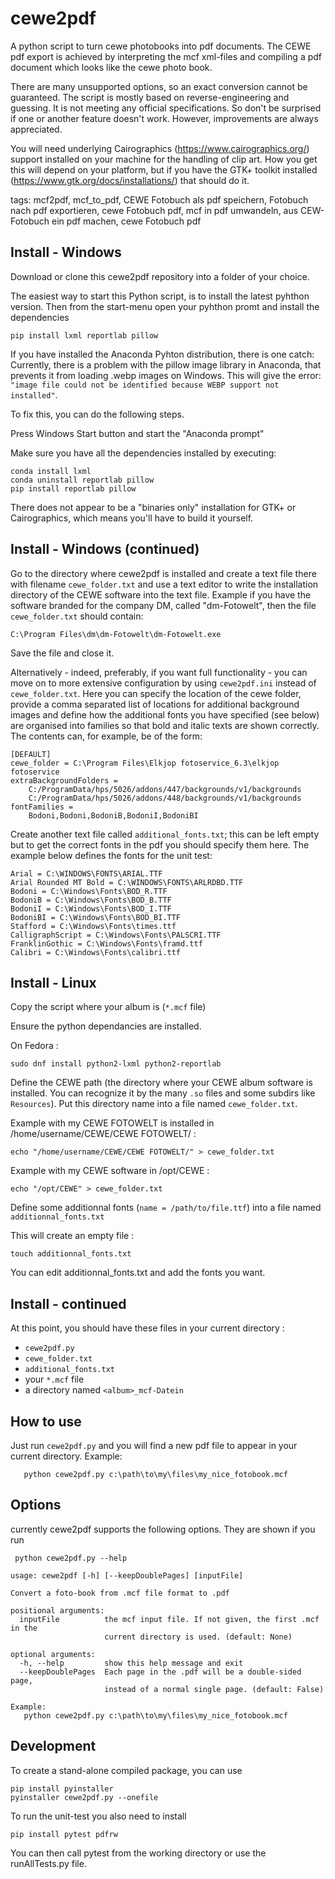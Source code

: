 cewe2pdf
========

A python script to turn cewe photobooks into pdf documents.
The CEWE pdf export is achieved by interpreting the mcf xml-files 
and compiling a pdf document which looks like the cewe photo book.

There are many unsupported options, so an exact conversion cannot be guaranteed. The script is mostly based on reverse-engineering and guessing. It is not meeting any official specifications. So don't be surprised if one or another feature doesn't work. However, improvements are always appreciated.

You will need underlying Cairographics (https://www.cairographics.org/) support installed on your machine for the handling of clip art. How you get this will depend on your platform, but if you have the GTK+ toolkit installed (https://www.gtk.org/docs/installations/) that should do it.

tags: mcf2pdf, mcf_to_pdf, CEWE Fotobuch als pdf speichern, Fotobuch nach pdf exportieren, cewe Fotobuch pdf, mcf in pdf umwandeln, aus CEW-Fotobuch ein pdf machen, cewe Fotobuch pdf


Install - Windows
-----------------
Download or clone this cewe2pdf repository into a folder of your choice.

The easiest way to start this Python script, is to install the latest pyhthon version.
Then from the start-menu open your pyhthon promt and install the dependencies
```
pip install lxml reportlab pillow
```

If you have installed the Anaconda Pyhton distribution, there is one catch:
Currently, there is a problem with the pillow image library in Anaconda, that prevents it from loading .webp images on Windows.
This will give the error:
`"image file could not be identified because WEBP support not installed"`.

To fix this, you can do the following steps.

Press Windows Start button and start the "Anaconda prompt"

Make sure you have all the dependencies installed by executing:
```
conda install lxml
conda uninstall reportlab pillow
pip install reportlab pillow
```
There does not appear to be a "binaries only" installation for GTK+ or Cairographics, which means you'll have to build it yourself.

Install - Windows (continued)
-----------------------------
Go to the directory where cewe2pdf is installed and create a text file there with filename ``cewe_folder.txt``
and use a text editor to write the installation directory of the CEWE software into the text file.
Example
if you have the software branded for the company DM, called "dm-Fotowelt", then the file ``cewe_folder.txt`` should contain:
```
C:\Program Files\dm\dm-Fotowelt\dm-Fotowelt.exe
```
Save the file and close it.

Alternatively - indeed, preferably, if you want full functionality - you can move on to more extensive configuration by using ``cewe2pdf.ini`` instead of ``cewe_folder.txt``. Here you can specify the location of the cewe folder, provide a comma separated list of locations for additional background images and define how the additional fonts you have specified (see below) are organised into families so that bold and italic texts are shown correctly.
The contents can, for example, be of the form:
```
[DEFAULT]
cewe_folder = C:\Program Files\Elkjop fotoservice_6.3\elkjop fotoservice
extraBackgroundFolders = 
	C:/ProgramData/hps/5026/addons/447/backgrounds/v1/backgrounds
	C:/ProgramData/hps/5026/addons/448/backgrounds/v1/backgrounds
fontFamilies =
	Bodoni,Bodoni,BodoniB,BodoniI,BodoniBI
```
Create another text file called ``additional_fonts.txt``; this can be left empty but to get the correct fonts in the pdf you should specify them here. The example below defines the fonts for the unit test:
```
Arial = C:\WINDOWS\FONTS\ARIAL.TTF
Arial Rounded MT Bold = C:\WINDOWS\FONTS\ARLRDBD.TTF
Bodoni = C:\Windows\Fonts\BOD_R.TTF
BodoniB = C:\Windows\Fonts\BOD_B.TTF
BodoniI = C:\Windows\Fonts\BOD_I.TTF
BodoniBI = C:\Windows\Fonts\BOD_BI.TTF
Stafford = C:\Windows\Fonts\times.ttf
CalligraphScript = C:\Windows\Fonts\PALSCRI.TTF
FranklinGothic = C:\Windows\Fonts\framd.ttf
Calibri = C:\Windows\Fonts\calibri.ttf
```

Install - Linux
---------------

Copy the script where your album is (`*.mcf` file)

Ensure the python dependancies are installed.

On Fedora :
```
sudo dnf install python2-lxml python2-reportlab
```

Define the CEWE path (the directory where your CEWE album software is installed. You can recognize it by the many `.so` files and some subdirs like `Resources`). Put this directory name into a file named `cewe_folder.txt`.

Example with my CEWE FOTOWELT is installed in /home/username/CEWE/CEWE FOTOWELT/ :
```
echo "/home/username/CEWE/CEWE FOTOWELT/" > cewe_folder.txt
```

Example with my CEWE software in /opt/CEWE :
```
echo "/opt/CEWE" > cewe_folder.txt
```

Define some additionnal fonts (`name = /path/to/file.ttf`) into a file named `additionnal_fonts.txt`

This will create an empty file :
```
touch additionnal_fonts.txt
```

You can edit additionnal_fonts.txt and add the fonts you want.

Install - continued
-------------------

At this point, you should have these files in your current directory :
* `cewe2pdf.py`
* `cewe_folder.txt`
* `additional_fonts.txt`
* your `*.mcf` file
* a directory named `<album>_mcf-Datein`

How to use
----------

Just run `cewe2pdf.py` and you will find a new pdf file to appear in your current directory.
Example:
```
   python cewe2pdf.py c:\path\to\my\files\my_nice_fotobook.mcf
```

Options
-------
currently cewe2pdf supports the following options. They are shown if you run

``` python cewe2pdf.py --help```
```
usage: cewe2pdf [-h] [--keepDoublePages] [inputFile]

Convert a foto-book from .mcf file format to .pdf

positional arguments:
  inputFile          the mcf input file. If not given, the first .mcf in the
                     current directory is used. (default: None)

optional arguments:
  -h, --help         show this help message and exit
  --keepDoublePages  Each page in the .pdf will be a double-sided page,
                     instead of a normal single page. (default: False)

Example:
   python cewe2pdf.py c:\path\to\my\files\my_nice_fotobook.mcf

```


Development
-----------
To create a stand-alone compiled package, you can use
```
pip install pyinstaller
pyinstaller cewe2pdf.py --onefile
```

To run the unit-test you also need to install
```
pip install pytest pdfrw
```
You can then call pytest from the working directory or use the runAllTests.py file.
